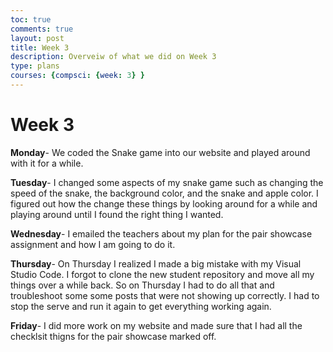 ```yaml
---
toc: true
comments: true
layout: post
title: Week 3
description: Overveiw of what we did on Week 3
type: plans
courses: {compsci: {week: 3} }
---
```

# Week 3

**Monday**- We coded the Snake game into our website and played around with it for a while.

**Tuesday**- I changed some aspects of my snake game such as changing the speed of the snake, the background color, and the snake and apple color. I figured out how the change these things by looking around for a while and playing around until I found the right thing I wanted.

**Wednesday**- I emailed the teachers about my plan for the pair showcase assignment and how I am going to do it. 

**Thursday**- On Thursday I realized I made a big mistake with my Visual Studio Code. I forgot to clone the new student repository and move all my things over a while back. So on Thursday I had to do all that and troubleshoot some some posts that were not showing up correctly. I had to stop the serve and run it again to get everything working again.

**Friday**- I did more work on my website and made sure that I had all the checklsit thigns for the pair showcase marked off. 